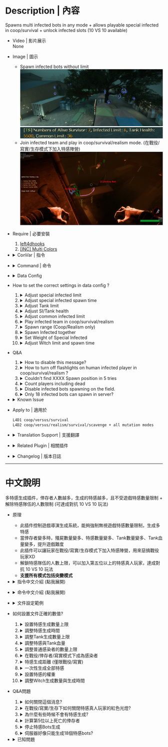 # Description | 內容
Spawns multi infected bots in any mode + allows playable special infected in coop/survival + unlock infected slots (10 VS 10 available)

* Video | 影片展示
<br>None

* Image | 圖示
	* Spawn infected bots without limit 
	<br/>![l4dinfectedbots_1](image/l4dinfectedbots_1.jpg)
	<br/>![l4dinfectedbots_2](image/l4dinfectedbots_2.jpg)
	* Join infected team and play in coop/survival/realism mode. (在戰役/寫實/生存模式下加入特感陣營)
	<br/>![l4dinfectedbots_3](image/l4dinfectedbots_3.jpg)

* Require | 必要安裝
	1. [left4dhooks](https://forums.alliedmods.net/showthread.php?t=321696)
	2. [[INC] Multi Colors](https://github.com/fbef0102/L4D1_2-Plugins/releases/tag/Multi-Colors)

* <details><summary>ConVar | 指令</summary>

	* cfg/sourcemod/l4dinfectedbots.cfg
		```php
		// 0=Plugin off, 1=Plugin on.
		l4d_infectedbots_allow "1"

		// Turn on the plugin in these game modes, separate by commas (no spaces). (Empty = all).
		l4d_infectedbots_modes ""

		// Turn off the plugin in these game modes, separate by commas (no spaces). (Empty = none).
		l4d_infectedbots_modes_off ""

		// Turn on the plugin in these game modes. 0=All, 1=Coop/Realism, 2=Survival, 4=Versus, 8=Scavenge. Add numbers together.
		l4d_infectedbots_modes_tog "0"

		// Toggle whether Infected HUD is active or not.
		l4d_infectedbots_infhud_enable "1"

		// Toggle whether Infected HUD announces itself to clients.
		l4d_infectedbots_infhud_announce "1"

		// If 1, The plugin will force all players to the infected side against the survivor AI for every round and map in versus/scavenge.
		// Enable this also allow game to continue with survivor bots
		l4d_infectedbots_versus_coop "0"

		// Disable sm_zss command in these gamemode (0: None, 1: coop/realism, 2: versus/scavenge, 4: survival, add numbers together)
		l4d_infectedbots_sm_zss_disable_gamemode "6"

		// If 1, including dead players when count the number of survivors.
		l4d_infectedbots_calculate_including_dead "0"

		// Which xxxx.cfg file should this plugin read for settings in data/l4dinfectedbots folder (Ex: "custom_tanks" = reads 'data/l4dinfectedbots/custom_tanks.cfg')
		// Empty=By default, reads data/l4dinfectedbots/xxxx.cfg (xxxx = gamemode or mutation name).
		l4d_infectedbots_read_data ""
		```
</details>

* <details><summary>Command | 命令</summary>
	
	* **(Coop/Realism/Survival only) Join Infected**
		```php
		sm_ji
		```

	* **(Coop/Realism/Survival only) Join Survivors**
		```php
		sm_js
		```

	* **(Infected only) Toggle HUD on/off for themselves**
		```php
		sm_infhud
		```

	* **(Infected only) suicide infected player himself (If infected get stuck or something)**
		```php
		sm_zss
		```

	* **Control special zombies spawn timer (Adm Required: ADMFLAG_ROOT)**
		```php
		sm_timer
		```

	* **Control max special zombies limit (Adm Required: ADMFLAG_ROOT)**
		```php
		sm_zlimit
		```
</details>

* <details><summary>Data Config</summary>

	* All settings are in [data/l4dinfectedbots](data/l4dinfectedbots) folder
		* Run coop mode => plugin reads ```coop.cfg```
		* Run versus mode => plugin reads```versus.cfg```
		* Run survival  mode => plugin reads```survival .cfg```
		* Run scavenge mode => plugin reads```scavenge.cfg```
		* Run realism mode => plugin reads```realism.cfg```
		* Run mutation gamemode => plugin reads```xxxx.cfg``` (```xxxx``` = mutation name)
		```php
		"l4dinfectedbots"
		{
			// Global settings
			"default"
			{
				"announce_enable"   "1"

				"smoker_limit"      "2"
				"boomer_limit"      "2"
				"hunter_limit"      "2"
				"spitter_limit"     "2"
				"jockey_limit"      "2"
				"charger_limit"     "2"
				"max_specials"      "4"

				"spawn_time_max"        "60.0"
				"spawn_time_min"        "40.0"
				"life"                  "30.0"
				"initial_spawn_time"    "10.0"

				"smoker_weight"      "100"
				"boomer_weight"      "80"
				"hunter_weight"      "100"
				"spitter_weight"     "80"
				"jockey_weight"      "100"
				"charger_weight"     "100"
				"scale_weights"      "1"

				"smoker_health"      "250"
				"boomer_health"      "50"
				"hunter_health"      "250"
				"spitter_health"     "100"
				"jockey_health"      "325"
				"charger_health"     "600"

				"tank_limit"                "1"
				"tank_spawn_probability"    "5"
				"tank_health"               "4000"
				"tank_spawn_final"          "0"

				"witch_max_limit"           "4"
				"witch_spawn_time_max"      "120.0"
				"witch_spawn_time_min"      "90.0"
				"witch_life"                "200.0"
				"witch_spawn_final"         "0"

				"common_limit"          "30"

				"spawn_same_frame"                       "0"
				"spawn_time_increase_on_human_infected"  "3.0"
				"spawn_safe_zone"                        "0"
				"spawn_where_method"                     "0"
				"spawn_range_min"                        "350"
				"spawn_disable_bots"              		 "0"
				"tank_disable_spawn"                     "0"
				"coordination"                           "0"

				"coop_versus_enable"            "0"
				"coop_versus_spawn_time_max"    "35.0"
				"coop_versus_spawn_time_min"    "25.0"
				"coop_versus_tank_playable"     "0"
				"coop_versus_announce"          "1"
				"coop_versus_human_limit"       "1"
				"coop_versus_join_access"       "z"
				"coop_versus_human_light"       "1"
				"coop_versus_human_ghost"       "1"
				"coop_versus_cool_down"       	"60.0"
			}
		}

		// When there are only 1 alive survivor in server
		"1"
		{
			...
		}

		// When there are only 2 alive survivors in server
		"2"
		{
			...
		}

		// And so on....
		```
</details>

* How to set the correct settings in data config ?
	1. <details><summary>Adjust special infected limit</summary>

		The 6 infected limit [Smoker, Boomer, Hunter, Spitter, Jockey, Charger] combined together must equal or exceed ```max_specials```
		* For example
			```php
			// Good
			"smoker_limit"      "2"
			"boomer_limit"      "2"
			"hunter_limit"      "2"
			"spitter_limit"     "2"
			"jockey_limit"      "2"
			"charger_limit"     "2"
			"max_specials"      "4"
			```

			```php
			// Also Good
			"smoker_limit"      "3"
			"boomer_limit"      "2"
			"hunter_limit"      "3"
			"spitter_limit"     "1"
			"jockey_limit"      "3"
			"charger_limit"     "2"
			"max_specials"      "10"
			```

			```php
			// Bad
			"smoker_limit"      "0"
			"boomer_limit"      "1"
			"hunter_limit"      "2"
			"spitter_limit"     "0"
			"jockey_limit"      "1"
			"charger_limit"     "0"
			"max_specials"      "9"
			```

		> __Note__ 
		<br/>1. Max Special Limit does not count witch, but it counts tank in all gamemode.
		<br/>2. In Versus/Scavenge, Max Special Limit = infected team slots

		> __Warning__ 
		<br/>🟥Infected limit + numbers of survivor + spectators can not exceed 32 slots, otherwise server fails to spawn infected and becomes super lag
	</details>

	2. <details><summary>Adjust special infected spawn time</summary>

		* AI Infected spawn time
			```php
			// Sets the max and min spawn time for special infected spawned by the plugin in seconds.
			"spawn_time_max"  "60.0"
			"spawn_time_min"  "40.0"

			// Amount of seconds before a special infected bot is kicked
			"life"                  "30.0"
			```

		* Human Infected spawn time in versus/scavenge mode
			* Human infected spawn time controlled by the official cvars
				```php
				sm_cvar z_ghost_delay_min "20"
				sm_cvar z_ghost_delay_max "30"
				```

			* Also controlled by "human infected count" and "infected team slot"，here is formula
				```php
				// In L4D2, if there are more than 4 human infected players，"human infected count" = 4
				// In L4D2, if infected team slot is above 4，"infected team slot" = 4
				Minimum spawn time: z_ghost_delay_min * (human infected count ÷ infected team slot)
				Maximum spawn time: z_ghost_delay_max * (human infected count ÷ infected team slot)
				```

			* For example
				```php
				// human infected count：3，infected team slot：4，z_ghost_delay_min: 30，z_ghost_delay_max: 40
				In L4D2, Human infected player spawn time is: [Minimum: 30 * (3÷4) = 22.5s, Maximum: 40 * (3÷4) = 30s]
				In L4D1, Human infected player spawn time is: [Minimum: 30 * (3÷4) = 22.5s, Maximum: 40 * (3÷4) = 30s]

				// human infected count：1，infected team slot：1，z_ghost_delay_min: 3，z_ghost_delay_max: 3
				In L4D2, Human infected player spawn time is: 3 * (1÷1) = 3s
				In L4D1, Human infected player spawn time is: 3 * (1÷1) = 3s

				// human infected count：2，infected team slot：4，z_ghost_delay_min: 18，z_ghost_delay_max: 18
				In L4D2, Human infected player spawn time is: 18 * (2÷4) = 9s
				In L4D1, Human infected player spawn time is: 18 * (2÷4) = 9s

				// human infected count：3，infected team slot：8，z_ghost_delay_min: 20，z_ghost_delay_max: 20
				In L4D2, Human infected player spawn time is: 20 * (3÷4) = 15s
				In L4D1, Human infected player spawn time is: 20 * (2÷8) = 5s

				// human infected count：4，infected team slot：8，z_ghost_delay_min: 20，z_ghost_delay_max: 20
				In L4D2, Human infected player spawn time is: 20 * (4÷4) = 20s
				In L4D1, Human infected player spawn time is: 20 * (4÷8) = 10s

				// human infected count：7，infected team slot：8，z_ghost_delay_min: 20，z_ghost_delay_max: 20
				In L4D2, Human infected player spawn time is: 20 * (4÷4) = 20s
				In L4D1, Human infected player spawn time is: 20 * (7÷8) = 17.5s
				```
	</details>

	3. <details><summary>Adjust Tank limit</summary>

		```php
		// Sets the tank limit (Does not affect director tank)
		"tank_limit"        "1"

		// When each time spawn S.I., how much percent of chance to spawn tank [0-100%]
		"tank_spawn_probability"    "5"

		// 1 = Still spawn tank in final stage rescue (does not affect director tanks)
		"tank_spawn_final"    "0"
		```
	</details>

	4. <details><summary>Adjust SI/Tank health</summary>

		```php
		// Set SI Health (0=Don't modify SI health)
		"smoker_health"      "250"
		"boomer_health"      "50"
		"hunter_health"      "250"
		"spitter_health"     "100"
		"jockey_health"      "325"
		"charger_health"     "600"

		// Sets Health for Tank (0=Don't modify tank health)
		"tank_health"         "4000"
		```
	</details>

	5. <details><summary>Adjust common infected limit</summary>

		```php
		// Set zombie common limit. (override official convar "z_common_limit", 0=No commons, -1=Off)
		"common_limit"         "30"
		```
	</details>

	6. <details><summary>Play infected team in coop/survival/realism</summary>

		```php
		// 1 = players can join the infected team in coop/survival/realism
		// !ji in chat to join infected, !js to join survivors
		// Enable this also allow game to continue with survivor bots
		"coop_versus_enable"    "1"

		// Sets the max and min spawn time for human infected player in coop/survival/realism
		"coop_versus_spawn_time_max"    "35.0"
		"coop_versus_spawn_time_min"    "25.0"

		// 1 = Tank will always be controlled by human player in coop/survival/realism.
		"coop_versus_tank_playable" "0"

		// 1 = Clients will be announced to on how to join the infected team in chatbox
		"coop_versus_announce"      "1"

		// Sets the limit for the amount of humans that can join the infected team in coop/survival/realism.
		"coop_versus_human_limit"   "1"

		// Players with these flags have access to join infected team in coop/survival/realism. (Empty = Everyone, -1: Nobody)
		"coop_versus_join_access"   "z"
		```
	</details>

	7. <details><summary>Spawn range (Coop/Realism only)</summary>

		```php
		// The minimum of spawn range for infected. (default: 550, coop/realism only)
		// Override official convar "z_spawn_safety_range", it also affects common zombie spawn range
		"spawn_range_min"   "350"
		```

		* Make infected player spawn near very close by survivors for better gaming experience
			```php
			"spawn_range_min"   "0"
			```
	</details>

	8. <details><summary>Spawn Infected together</summary>

		```php
		// 1 = Bots will only spawn when all other bot spawn timers are at zero.
		"coordination"   "1"

		// 1 = Plugin will disable spawning infected bot when a tank is on the field. (does not affect human infected player in versus)
		"tank_disable_spawn"  "0"
		```
	</details>

	9. <details><summary>Set Weight of Special Infected</summary>

		* Increase chance to spawn specific special infected, For example
			```php
			// Most of time, spawn hunter and charger on the field
			// If hunter limit reached and charger limit reached, spawn other infected
			"smoker_weight"      "5"
			"boomer_weight"      "5"
			"hunter_weight"      "100"
			"spitter_weight"     "8"
			"jockey_weight"      "10"
			"charger_weight"     "90"
			```

		* Scale spawn weights with the limits of corresponding SI
			```php
			// 1 = Scale spawn weights with the limits of corresponding SI
			"scale_weights"     "1"
			```
	</details>

	10. <details><summary>Adjust Witch limit and spawn time</summary>

		```php
		// Sets the limit for witches spawned by the plugin (does not affect director witches)
		"witch_max_limit"        "4"

		// Sets the max and min spawn time for witch
		"witch_spawn_time_max"    "120.0"
		"witch_spawn_time_max"    "90.0"

		// Amount of seconds before a witch is kicked. (only remove witches spawned by this plugin)
		"witch_life"        "200.0"

		// 1 = Still spawn witch in final stage rescue
		"witch_spawn_final"    "0"
		```
	</details>

* Q&A
	1. <details><summary>How to disable this message?</summary>

		![l4dinfectedbots_2](image/l4dinfectedbots_2.jpg)
		```php
		// 1 = Announce current plugin status in chatbox when the number of alive survivors changes.
		"announce_enable" "0"
		```
	</details>

	2. <details><summary>How to turn off flashlights on human infected player in coop/survival/realism ?</summary>

		![image](https://user-images.githubusercontent.com/12229810/209463883-ecf76a44-0da1-4044-81d4-68933d1c09d6.png)
		```php
		// 1 = Attaches red flash light to human infected player in coop/survival/realism. (Make it clear which infected bot is controlled by player)
		"coop_versus_human_light"   "0"
		```
	</details>

	3. <details><summary>Couldn't find XXXX Spawn position in 5 tries</summary>

		Special Infected can't spawn sometimes, and server console spamming message
		<br/><img width="406" alt="image" src="https://user-images.githubusercontent.com/12229810/209465301-a816bd24-44d7-4e48-93ac-872857115631.png">
		* Reason: It means that the game can not find a position to spawn special infected, usually happen when director stops spawning special infected (C1m4 before evelator) or NAV problem (can't find any valid nav area to spawn infected near survivors)

		* 🟥Infected limit + numbers of survivor + spectators can not exceed 31 slots, otherwise server fails to spawn S.I.
		* I can't do anything about the nav pathfinding, only Valve or map authors can handle nav problem.
		* Recommand to install [Zombie Spawn Fix](https://forums.alliedmods.net/showthread.php?t=333351)
	</details>

	4. <details><summary>Count players including dead</summary>

		* Adjust special limit, tank health, zombie common, Tank limit based on numbers of alive and dead survivors
			```php
			// If 1, including dead players when count the number of survivors.
			l4d_infectedbots_calculate_including_dead "1"
			```
	</details>

	5. <details><summary>Disable infected bots spawning on the field.</summary>

		```php
		// 1 = Disable infected bots spawning. Only allow humam infected players to spawn (does not disable witch spawn and not affect director spawn)
		"spawn_disable_bots"  "1"
	</details>

	6. <details><summary>Only 18 infected bots can spawn in server?</summary>

		* By default, l4d server max player slots is 18. Go install [l4dtoolz](https://github.com/fbef0102/Game-Private_Plugin/tree/main/Tutorial_%E6%95%99%E5%AD%B8%E5%8D%80/English/Server/Install_Other_File#l4dtoolz) and set Max. players=31 (Can't increase more)
		<br/>![l4dinfectedbots_4](image/l4dinfectedbots_4.jpg)
		* Max. players only up 31 limit (Can't increase more)
	</details>

* <details><summary>Known Issue</summary>

	1. In coop/realism mode, the infected/spectator players' screen would be stuck and frozen when they are watching survivor deathfall or final rescue mission failed
		> Install [l4d_fix_deathfall_cam](https://github.com/Target5150/MoYu_Server_Stupid_Plugins/tree/master/The%20Last%20Stand/l4d_fix_deathfall_cam) to fix camera stuck
	
	2. In coop/realism mode, the infected player plays as second tank on final chapter, the rescue vehicle show up immediately
		> Install [l4d2_scripted_tank_stage_fix](https://github.com/Target5150/MoYu_Server_Stupid_Plugins/tree/master/The%20Last%20Stand/l4d2_scripted_tank_stage_fix) to fix
</details>

* Apply to | 適用於
	```
	L4D1 coop/versus/survival
	L4D2 coop/versus/realism/survival/scavenge + all mutation modes
	```

* <details><summary>Translation Support | 支援翻譯</summary>

	```
	English
	繁體中文
	简体中文
	Russian
	```
</details>

* <details><summary>Related Plugin | 相關插件</summary>

	1. [MultiSlots](https://github.com/fbef0102/L4D1_2-Plugins/tree/master/l4dmultislots): Allows additional survivor players in server when 5+ player joins the server
		> 創造5位以上倖存者遊玩伺服器
	2. [AI_HardSI](https://github.com/fbef0102/L4D2-Plugins/tree/master/AI_HardSI): Improves the AI behaviour of special infected
		> 強化每個AI 特感的行為與提高智商，積極攻擊倖存者
	3. [Zombie Spawn Fix](https://forums.alliedmods.net/showthread.php?t=333351): To Fixed Special Inected and Player Zombie spawning failures in some cases
		> 修正某些時候遊戲導演刻意停止特感生成的問題 (非100%完整解決特感不生成的問題)
	4. [l4d_ssi_teleport_fix](https://github.com/fbef0102/Game-Private_Plugin/tree/main/Plugin_%E6%8F%92%E4%BB%B6/Special_Infected_%E7%89%B9%E6%84%9F/l4d_ssi_teleport_fix): Teleport AI Infected player (Not Tank) to the teammate who is much nearer to survivors.
		> 傳送比較遠的AI特感到靠近倖存者的特感隊友附近
	5. [l4d2_auto_add_zombie](https://github.com/fbef0102/Game-Private_Plugin/tree/main/Plugin_%E6%8F%92%E4%BB%B6/Common_Infected_%E6%99%AE%E9%80%9A%E6%84%9F%E6%9F%93%E8%80%85/l4d2_auto_add_zombie): Adjust common infecteds/hordes/mobs depends on 5+ survivors in server
		> 隨著玩家人數越多，殭屍/屍潮 數量越來越多
	6. [gamemode-based_configs](https://github.com/fbef0102/L4D1_2-Plugins/tree/master/gamemode-based_configs): Allows for custom settings for each gamemode and mutatuion.
		> 根據遊戲模式或突變模式執行不同的cfg文件
</details>

* <details><summary>Changelog | 版本日誌</summary>

	* v2.9.8 (2024-9-14)
		* Fixed real SI player can't see the ladder in coop/realism

	* v2.9.7 (2024-8-8)
		* Fixed Special Infected Health

	* v2.9.6 (2024-5-1)
		* Fixed Enable/Disable cvar

	* v2.9.5 (2024-4-13)
		* Fixed Crash when real player playing infected team in coop/realism/survival

	* v2.9.4 (2024-3-25)
		* Update Data Config
		* Add smoker, boomer, hunter, spitter, jockey, charger health in data

	* v2.9.3 (2024-2-23)
		* You can choose to load different data config instead of xxxx.cfg (xxxx = gamemode or mutation name) in data\l4dinfectedbots folder
		* pdate Data Config
		* Update Translation
		* Update Cvars

	* v2.9.2 (2024-2-18)
		* Update Translation
		* Update Commands

	* v2.9.1 (2024-2-14)
		* Prevent players from joining infected team and occupy slots forever in coop/survival/realism
		* Update Data
		* Update Translation
		
	* v2.9.0 (2024-2-9)
		* Change another method to spawn human infected in coop/realism/survival instead of FakeClientCommand
		* Add Data config to control spawn timers, spawn limit, tank limit, witch limit, common infected limit.....
		* Update Cvars
		* Update Commands

	* v2.8.9 (2024-1-27)
		* Updated L4D1 Gamedata 

	* v2.8.8 (2023-12-2)
		* Infected limit + numbers of survivor + spectators can not exceed 32 slots, otherwise server fails to spawn infected and becomes super lag

	* v2.8.7 (2023-10-9)
		* Fixed the code to avoid calling L4D_SetPlayerSpawnTim native from L4D1. (This Native is only supported in L4D2.)

	* v2.8.6 (2023-9-22)
		* Fixed "l4d_infectedbots_coordination" not working
		* Fixed Bot Spawn timer
		
	* v2.8.5 (2023-9-17)
		* Adjust human spawn timer when 5+ infected slots in versus/scavenge
		* In Versus/Scavenge, human infected spawn timer controlled by the official cvars "z_ghost_delay_min" and "z_ghost_delay_max" 

	* v2.8.4 (2023-8-26)
		* Improve Code.

	* v2.8.3 (2023-7-5)
		* Override L4D2 Vscripts to control infected limit.

	* v2.8.2 (2023-5-27)
		* Add a cvar, including dead survivors or not
		* Add a cvar, disable infected bots spawning or not in versus/scavenge mode

	* v2.8.1 (2023-5-22)
		* Support l4d2 all mutation mode.

	* v2.8.0 (2023-5-5)
		* Add Special Infected Weight
		* Add and modify cvars about Special Infected Weight

	* v2.7.9 (2023-4-13)
		* Fixed Not Working in Survival Mode
		* Fixed cvar "l4d_infectedbots_adjust_spawn_times" calculation mistake

	* v2.7.8 (2023-2-20)
		* [AlliedModder Post](https://forums.alliedmods.net/showpost.php?p=2699220&postcount=1369)
		* ProdigySim's method for indirectly getting signatures added, created the whole code for indirectly getting signatures so the plugin can now withstand most updates to L4D2! (Thanks to [Shadowysn](https://forums.alliedmods.net/showthread.php?t=320849) and [ProdigySim](https://github.com/ProdigySim/DirectInfectedSpawn)
		* L4D1 Signature update. Credit to [Psykotikism](https://github.com/Psykotikism/L4D1-2_Signatures).
		* Remake Code
		* Add translation support.
		* Update L4D2 "The Last Stand" gamedata, credit to [Lux](https://forums.alliedmods.net/showthread.php?p=2714236), [Shadowysn](https://forums.alliedmods.net/showthread.php?t=320849) and [Machine](https://forums.alliedmods.net/member.php?u=74752)
		* Spawn infected without being limited by the director.
		* Join infected team in coop/survival/realism mode.
		* Light up SI ladders in coop/realism/survival. mode for human infected players. (l4d2 only, didn't work if you host a listen server)
		* Add cvars to turn off this plugin.
		* Fixed Hunter Tank Bug in l4d1 coop mode when tank is playable.
		* If you want to fix Camera stuck in coop/versus/realism, install [this plugin by Forgetest](https://github.com/Target5150/MoYu_Server_Stupid_Plugins/tree/master/The%20Last%20Stand/l4d_fix_deathfall_cam)
		* Fixed Music Bugs when switching to infected team in coop/realism/survival.

	* v1.0.0
		* [Original Plugin By mi123645](https://forums.alliedmods.net/showthread.php?t=99746)
</details>

- - - -
# 中文說明
多特感生成插件，倖存者人數越多，生成的特感越多，且不受遊戲特感數量限制 + 解除特感隊伍的人數限制 (可達成對抗 10 VS 10 玩法)

* 原理
	* 此插件控制遊戲導演生成系統，能夠強制無視遊戲特感數量限制，生成多特感
	* 當倖存者變多時，殭屍數量變多、特感數量變多、Tank數量變多、Tank血量變多，提升遊戲難度
	* 此插件可以讓玩家在戰役/寫實/生存模式下加入特感陣營，用來惡搞戰役玩家XD
	* 解鎖特感隊伍的人數上限，可以加入第五位以上的特感真人玩家，達成對抗 10 VS 10 玩法
	* **支援所有模式包括突變模式**

* <details><summary>指令中文介紹 (點我展開)</summary>

		```php
		// 0=關閉插件, 1=開啓插件
		l4d_infectedbots_allow "1"

		// 什麼模式下啟動此插件, 逗號區隔 (無空白). (留白 = 所有模式)
		l4d_infectedbots_modes ""

		// 什麼模式下關閉此插件, 逗號區隔 (無空白). (留白 = 無)
		l4d_infectedbots_modes_off ""

		// 什麼模式下啟動此插件. 0=所有模式, 1=戰役, 2=生存, 4=對抗, 8=清道夫. 請將數字相加起來
		l4d_infectedbots_modes_tog "0"

		// 1=感染者玩家開啓HUD
		l4d_infectedbots_infhud_enable "1"

		// 1=提示感染者玩家如何開啓HUD
		l4d_infectedbots_infhud_announce "1"

		// 如果爲1，則在對抗/清道夫模式中，強迫所有玩家加入到感染者
		// 開啟此指令，即使都是倖存者Bot，會強制遊戲繼續進行
		l4d_infectedbots_versus_coop "0"

		// 在哪些遊戲模式中禁止感染者玩家使用sm_zss自殺 (0: 無, 1: 戰役/寫實, 2: 對抗/清道夫, 4: 生存, 請將數字相加)
		l4d_infectedbots_sm_zss_disable_gamemode "6"

		// 為1，計算倖存者數量時也包含死亡的倖存者
		l4d_infectedbots_calculate_including_dead "0"

		// 自訂此插件位於data/l4dinfectedbots資料夾想要讀取的文件名稱 (譬如: "custom_tanks"，此插件讀取 'data/l4dinfectedbots/custom_tanks.cfg')
		// 留白=插件預設讀取data/l4dinfectedbots/xxxx.cfg (xxxx = 遊戲模式名稱或突變模式名稱).
		l4d_infectedbots_read_data ""
		```
</details>

* <details><summary>命令中文介紹 (點我展開)</summary>
	
	* **(僅限戰役/寫實/倖存者) 加入到感染者陣營**
		```php
		sm_ji
		```

	* **(僅限戰役/寫實/倖存者) 加入到倖存者陣營**
		```php
		sm_js
		```

	* **(僅限感染者玩家) 開關感染者HUD**
		```php
		sm_infhud
		```

	* **(僅限感染者玩家) 感染者玩家自殺 (讓感染者卡住時可以死亡)**
		```php
		sm_zss
		```

	* **設置特感的生成時間 (權限: ADMFLAG_ROOT)**
		```php
		sm_timer
		```

	* **設置場上特感的數量上限 (權限: ADMFLAG_ROOT)**
		```php
		sm_zlimit
		```
</details>

* <details><summary>文件設定範例</summary>

	* 所有功能設置都在 [data/l4dinfectedbots](data/l4dinfectedbots) 資料夾裡
		* 當前模式是戰役 => 插件讀取```coop.cfg```
		* 當前模式是對抗 => 插件讀取```versus.cfg```
		* 當前模式是生存 => 插件讀取```survival.cfg```
		* 當前模式是清道夫 => 插件讀取```scavenge.cfg```
		* 當前模式是寫實 => 插件讀取```realism.cfg```
		* 其他模式 => 插件讀取```xxxx.cfg``` (```xxxx``` = 遊戲模式名稱或突變模式名稱)
		```php
		"l4dinfectedbots"
		{
			// 預設設置
			"default"
			{
				"announce_enable"   "1"

				"smoker_limit"      "2"
				"boomer_limit"      "2"
				"hunter_limit"      "2"
				"spitter_limit"     "2"
				"jockey_limit"      "2"
				"charger_limit"     "2"
				"max_specials"      "4"

				"spawn_time_max"        "60.0"
				"spawn_time_min"        "40.0"
				"life"                  "30.0"
				"initial_spawn_time"    "10.0"

				"smoker_weight"      "100"
				"boomer_weight"      "80"
				"hunter_weight"      "100"
				"spitter_weight"     "80"
				"jockey_weight"      "100"
				"charger_weight"     "100"
				"scale_weights"      "1"

				"smoker_health"      "250"
				"boomer_health"      "50"
				"hunter_health"      "250"
				"spitter_health"     "100"
				"jockey_health"      "325"
				"charger_health"     "600"

				"tank_limit"                "1"
				"tank_spawn_probability"    "5"
				"tank_health"               "4000"
				"tank_spawn_final"          "0"

				"witch_max_limit"           "4"
				"witch_spawn_time_max"      "120.0"
				"witch_spawn_time_min"      "90.0"
				"witch_life"                "200.0"
				"witch_spawn_final"         "0"

				"common_limit"          "30"

				"spawn_same_frame"                       "0"
				"spawn_time_increase_on_human_infected"  "3.0"
				"spawn_safe_zone"                        "0"
				"spawn_where_method"                     "0"
				"spawn_range_min"                        "350"
				"spawn_disable_bots"              		 "0"
				"tank_disable_spawn"                     "0"
				"coordination"                           "0"

				"coop_versus_enable"            "0"
				"coop_versus_spawn_time_max"    "35.0"
				"coop_versus_spawn_time_min"    "25.0"
				"coop_versus_tank_playable"     "0"
				"coop_versus_announce"          "1"
				"coop_versus_human_limit"       "1"
				"coop_versus_join_access"       "z"
				"coop_versus_human_light"       "1"
				"coop_versus_human_ghost"       "1"
				"coop_versus_cool_down"       	"60.0"
			}
		}

		// 當伺服器只有一名活著倖存者時，讀取以下設置
		"1"
		{
			...
		}

		// 當伺服器只有兩名活著倖存者時，讀取以下設置
		"2"
		{
			...
		}

		// 以下類推
		```
</details>

* 如何設置文件正確的數值?
	1. <details><summary>設置特感生成數量上限</summary>

		必須讓6個特感數量[Smoker, Boomer, Hunter, Spitter, Jockey, Charger]的值加起來超過```"max_specials"```
		* For example
			```php
			// 好
			"smoker_limit"      "2"
			"boomer_limit"      "2"
			"hunter_limit"      "2"
			"spitter_limit"     "2"
			"jockey_limit"      "2"
			"charger_limit"     "2"
			"max_specials"      "4"
			```

			```php
			// 沒問題
			"smoker_limit"      "3"
			"boomer_limit"      "2"
			"hunter_limit"      "3"
			"spitter_limit"     "1"
			"jockey_limit"      "3"
			"charger_limit"     "2"
			"max_specials"      "10"
			```

			```php
			// 爛，六隻特感上限的總和未超過"max_specials" 
			"smoker_limit"      "0"
			"boomer_limit"      "1"
			"hunter_limit"      "2"
			"spitter_limit"     "0"
			"jockey_limit"      "1"
			"charger_limit"     "0"
			"max_specials"      "9"
			```

		> __Note__ 
		<br/>1. 請注意，最大數量限制不包含witch的數量，但會包含tank的數量
		<br/>2. 在對抗／清道夫模式中，特感最大生成數量 = 特感隊伍的空位
		
		> __Warning__ 
		<br/>🟥警告!!! 特感數量 + 倖存者數量 + 旁觀者數量不得超過32，否則伺服器會變得很卡且無法生成特感 (因為此遊戲只能容納32個)
	</details>

	2. <details><summary>調整特感生成時間</summary>

		* AI 特感復活時間
			```php
			// 設置插件生成的特感最大與最小時間 (秒)
			"spawn_time_max"  "60.0"
			"spawn_time_min"  "40.0"

			// AI特感生成多少秒後，如果沒攻擊倖存者也沒被看見將踢出遊戲（防止AI卡住）
			"life"                  "30.0"
			```

		* (對抗/清道夫) 真人特感玩家的復活時間
			* 真人玩家的復活時間是根據官方指令設定
				```php
				sm_cvar z_ghost_delay_min "20"
				sm_cvar z_ghost_delay_max "30"
				```

			* 也依照"特感玩家數量"與"特感隊伍空位"自動做出最終調整，其公式為
				```php
				// 在L4D2，如果"特感玩家數量" 大於等於4，則以4代入計算
				// 在L4D2，如果"特感隊伍空位" 大於等於4，則以4代入計算
				最短時間: z_ghost_delay_min * (特感玩家數量 ÷ 特感隊伍空位) 
				最長時間: z_ghost_delay_max * (特感玩家數量 ÷ 特感隊伍空位)
				```

			* 以下舉例
				```php
				// 特感玩家：3人，特感隊伍空位：4人，z_ghost_delay_min: 30，z_ghost_delay_max: 40
				在L4D2，特感玩家復活時間最終為: [最短時間: 30 * (3÷4) = 22.5秒, 最長時間: 40 * (3÷4) = 30秒]
				在L4D1，特感玩家復活時間最終為: [最短時間: 30 * (3÷4) = 22.5秒, 最長時間: 40 * (3÷4) = 30秒]

				// 特感玩家：1人，特感隊伍空位：1人，z_ghost_delay_min: 3，z_ghost_delay_max: 3
				在L4D2，特感玩家復活時間最終為: 3 * (1÷1) = 3秒
				在L4D1，特感玩家復活時間最終為: 3 * (1÷1) = 3秒

				// 特感玩家：2人，特感隊伍空位：4人，z_ghost_delay_min: 18，z_ghost_delay_max: 18
				在L4D2，特感玩家復活時間最終為: 18 * (2÷4) = 9秒
				在L4D1，特感玩家復活時間最終為: 18 * (2÷4) = 9秒

				// 特感玩家：3人，特感隊伍空位：8人，z_ghost_delay_min: 20，z_ghost_delay_max: 20
				在L4D2，特感玩家復活時間最終為: 20 * (3÷4) = 15秒
				在L4D1，特感玩家復活時間最終為: 20 * (2÷8) = 5秒

				// 特感玩家：4人，特感隊伍空位：8人，z_ghost_delay_min: 20，z_ghost_delay_max: 20
				在L4D2，特感玩家復活時間最終為: 20 * (4÷4) = 20秒
				在L4D1，特感玩家復活時間最終為: 20 * (4÷8) = 10秒

				// 特感玩家：7人，特感隊伍空位：8人，z_ghost_delay_min: 20，z_ghost_delay_max: 20
				在L4D2，特感玩家復活時間最終為: 20 * (4÷4) = 20秒
				在L4D1，特感玩家復活時間最終為: 20 * (7÷8) = 17.5秒
				```
	</details>

	3. <details><summary>調整Tank生成數量上限</summary>

		```php
		// 設置Tank上限 (不影響導演系統生成tank)
		"tank_limit"        "1"

		// 每次生成一個特感的時候多少概率會變成tank [0-100%]
		"tank_spawn_probability"    "5"

		// 1 = 最後一關救援後插件持續生成Tank（不影響導演系統生成的Tank）
		"tank_spawn_final"    "0"
		```
	</details>

	4. <details><summary>調整特感與Tank血量</summary>

		```php
		// 設置特感血量 (0=不修改血量)
		"smoker_health"      "250"
		"boomer_health"      "50"
		"hunter_health"      "250"
		"spitter_health"     "100"
		"jockey_health"      "325"
		"charger_health"     "600"

		// 設置Tank血量 (0=不修改血量)
		"tank_health"         "4000"
		```
	</details>

	5. <details><summary>調整普通感染者的數量上限</summary>

		```php
		// 設置普通感染者的數量上限 (覆蓋官方指令 "z_common_limit", 0=場上無普通殭屍, -1=不修改)
		"common_limit"         "30"
		```
	</details>

	6. <details><summary>在戰役/倖存者/寫實模式下成為感染者</summary>

		```php
		// 1 = 玩家可以在戰役/寫實/生存模式中加入感染者 (!ji加入感染者，!js加入倖存者)"
		// 開啟此指令，即使倖存者陣營都是Bot，會強制遊戲繼續進行
		"coop_versus_enable"    "1"

		// 插件生成真人特感玩家的最大與最小時間 (秒) (戰役/寫實/生存模式)
		"coop_versus_spawn_time_max"    "35.0"
		"coop_versus_spawn_time_min"    "25.0"

		// 1 = 玩家可以在戰役/寫實/生存模式中接管Tank
		"coop_versus_tank_playable" "0"

		// 1 = 在聊天框提示玩家如何加入到倖存者和感染者
		"coop_versus_announce"      "1"

		// 在戰役/倖存者/清道夫中設置通過插件加入到感染者的玩家數量
		"coop_versus_human_limit"   "1"

		// 擁有這些權限的玩家在戰役/寫實/生存模式中可以加入到感染者 (留白 = 所有人可以加入, -1: 所有人無法加入)
		"coop_versus_join_access"   "z"
		```
	</details>

	7. <details><summary>特感生成距離 (僅限戰役/寫實)</summary>

		```php
		// 特感生成的最小距離 (默認: 550, 僅戰役/寫實)
		// 覆蓋官方指令 "z_spawn_safety_range, 這個設置也會影響普通殭屍的生成範圍和真人特感玩家的靈魂狀態復活距離
		"spawn_range_min"   "350"
		```

		* 讓特感可以在非常接近幸存者的地方復活，以獲得更好的遊戲體驗。
			```php
			"spawn_range_min"   "0"
			```
	</details>

	8. <details><summary>一次性生成全部特感</summary>

		```php
		// 1 = 感染者需要等待其他感染者復活時間到才能一起生成
		"coordination"   "1"

		// 1 = 當Tank存活，插件停止生成特感 (不影響對抗模式的真人特感)
		"tank_disable_spawn"  "0"
		```
	</details>

	9. <details><summary>設置特感的權重</summary>

		* 增減特感的權重, 譬如
			```php
			// 每一次特感生成, 有很大的機率生成Hunter與Charger
			// 如果Hunter與Charger達到最大數量限制, 則根據權重分配生成其他特感
			"smoker_weight"      "5"
			"boomer_weight"      "5"
			"hunter_weight"      "100"
			"spitter_weight"     "8"
			"jockey_weight"      "10"
			"charger_weight"     "90"
			```

		* 可根據"場上特感數量"與"生成最大數量"兩種值調整每個特感的權重 (~~公式如何計算，不要問~~)
			```php
			// 如果爲1，可生成的最大數量越多，該特感的權重值越高
			// 如果爲1，場上相同特感種類的數量越多，該特感的權重值越低
			scale_weights "1"
			```
	</details>

	10. <details><summary>調整Witch生成數量與生成時間</summary>

		```php
		// 插件可生成witch的最大數量 （不影響導演生成的witch）
		"witch_max_limit"        "4"

		// 插件生成witch的最大與最小時間 (秒)
		"witch_spawn_time_max"    "120.0"
		"witch_spawn_time_max"    "90.0"

		// witch生成多少秒才會踢出（不影響導演生成的witch）
		"witch_life"        "200.0"

		// 1 = 最後一關救援開始後插件持續生成witch
		"witch_spawn_final"    "0"
		```
	</details>

* Q&A問題
	1. <details><summary>如何關閉這個消息?</summary>

		![Message](https://user-images.githubusercontent.com/12229810/209463323-5c9336af-1883-4a20-a7f5-7d83d4357587.png)
		```php
		// 1 = 當存活的倖存者數量發生變化時，聊天框提示插件狀態
		"announce_enable" "0"
		```
	</details>

	2. <details><summary>在戰役/寫實/生存下如何關閉特感真人玩家的紅色光燈?</summary>

		![image](https://user-images.githubusercontent.com/12229810/209463883-ecf76a44-0da1-4044-81d4-68933d1c09d6.png)
		```php
		// 1 = 真人扮演的感染者，身體會發出紅色的動態光 (戰役/寫實/生存模式)
		"coop_versus_human_light"   "0"
		```
	</details>

	3. <details><summary>為什麼有些時候不會有特感生成?</summary>

		* 問題：特感無法生成，然後伺服器後台經常冒出```Couldn't find xxxxx Spawn position in X tries```
		<br/><img width="406" alt="image" src="https://user-images.githubusercontent.com/12229810/209465301-a816bd24-44d7-4e48-93ac-872857115631.png">

		* 分析：AI特感與普通感染者生成的範圍是受到限制的，在官方的預設當中，是距離人類550~1500公尺範圍之間找位置復活，如果在這範圍內找不到，那就不會有特感與普通感染者。

		* 原因一：地圖故意作者為之，為了怕人類滅團所以停止特感生成一段時間，常發生在三方圖開啟地圖機關的時候或者開啟最終章救援無線電之前
			* 解決方式法一：去跟地圖作者抱怨
			* 解決方式法二：自己修改地圖vscript
			* 解決方式法三：推薦安裝[Zombie Spawn Fix](https://forums.alliedmods.net/showthread.php?t=333351)，修正某些時候遊戲導演刻意停止特感生成的問題 (非100%完整解決特感不生成的問題)
		2. 原因二：地圖問題，找不到附近的地形特感，常發生在NAV沒有做好的爛圖或是人類已經抵達地圖終點，譬如死亡都心第一關人類抵達終點安全室的附近
			* 解決方式法一：去跟地圖作者抱怨
			* 解決方式法二：自己修改地圖的NAV
		3. 原因三：所有能生成特感的地方都被倖存者看見，導致特感找不到位置無法復活，常發生在地圖太寬闊的地形，沒有任何障礙物掩護。
			* 解決方式法一：去跟地圖作者抱怨
			* 解決方式法二：自己修改地圖的NAV
			* 解決方式法三：把特感生成範圍弄大點，修改官方指令
				* 有副作用，會導致特感生成得太遠攻擊不到倖存者，不建議此方法
				```php
				// 預設是1500
				sm_cvar z_spawn_range 2500
				```
			* 解決方式法四：請倖存者隊伍移動位置，讓特感可以生成
		4. 原因四：有設置指令值```director_no_specials 1```，這會關閉遊戲導演系統
			* 解決方式：```sm_cvar director_no_specials 0```
		5. 🟥 特感數量 + 倖存者數量 + 旁觀者數量 超過了31個位子，伺服器會變得很卡且無法生成特感
			* 解決方式：無法解決，請盡量減少特感數量或倖存者數量，因為此遊戲最多只能容納31個 "特感玩家(包括Bot)+倖存者玩家(包括Bot)+旁觀者"
	</details>

	4. <details><summary>計算第5位以上死亡的倖存者</summary>

		* 調整特感最大生成數量、Tank血量、普通殭屍最大數量、tank生成限制時，計算倖存者數量時也包含死亡的玩家
			```php
			// 為1時，計算倖存者數量時也包含死亡的倖存者
			l4d_infectedbots_calculate_including_dead "1"
			```
	</details>

	5. <details><summary>停止特感Bots生成</summary>

		* 在對抗/清道夫模式中，關閉特感bots生成，只允許真人特感玩家生成特感 (此插件會繼續生成Witch、不影響導演系統)
			```php
			// 1 = 關閉特感bots生成，只允許真人特感玩家生成 (此插件會繼續生成Witch、不影響導演系統)
			"spawn_disable_bots"  "1"
			```
	</details>

	6. <details><summary>伺服器好像只能生成18個特感bots?</summary>

		* 因為此遊戲預設人數上限為18. 請去安裝 [l4dtoolz](https://github.com/fbef0102/Game-Private_Plugin/tree/main/Tutorial_%E6%95%99%E5%AD%B8%E5%8D%80/Chinese_%E7%B9%81%E9%AB%94%E4%B8%AD%E6%96%87/Server/%E5%AE%89%E8%A3%9D%E5%85%B6%E4%BB%96%E6%AA%94%E6%A1%88%E6%95%99%E5%AD%B8#%E5%AE%89%E8%A3%9Dl4dtoolz)，務必將"客戶端人數上限"改成31
		<br/>![zho/l4dinfectedbots_4](image/zho/l4dinfectedbots_4.jpg)
		* 最高只能到31客戶端人數上限 (在問就自己去當valve員工)
	</details>

* <details><summary>已知問題</summary>

	1. 在戰役/寫實下，特感玩家的視角畫面會卡住，常發生在倖存者滅團重新回合的時候
		> 如果要修正請安裝[l4d_fix_deathfall_cam](https://github.com/Target5150/MoYu_Server_Stupid_Plugins/tree/master/The%20Last%20Stand/l4d_fix_deathfall_cam)
	
	2. 在戰役/寫實下，特感玩家扮演第二隻救援Tank時，救援載具會直接來臨
		> 如果要修正請安裝[l4d2_scripted_tank_stage_fix](https://github.com/Target5150/MoYu_Server_Stupid_Plugins/tree/master/The%20Last%20Stand/l4d2_scripted_tank_stage_fix) to fix
</details>
